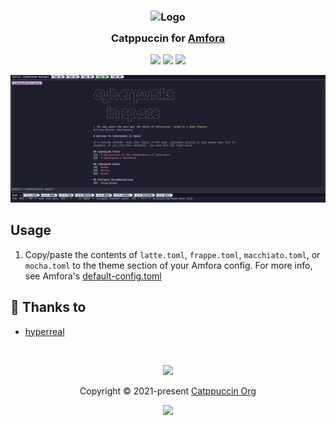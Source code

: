 <h3 align="center">
	<img src="https://raw.githubusercontent.com/catppuccin/catppuccin/main/assets/logos/exports/1544x1544_circle.png" width="100" alt="Logo"/><br/>
	<img src="https://raw.githubusercontent.com/catppuccin/catppuccin/main/assets/misc/transparent.png" height="30" width="0px"/>
	Catppuccin for <a href="https://github.com/makeworld-the-better-one/amfora">Amfora</a>
	<img src="https://raw.githubusercontent.com/catppuccin/catppuccin/main/assets/misc/transparent.png" height="30" width="0px"/>
</h3>

<p align="center">
    <a href="https://github.com/catppuccin/amfora/stargazers"><img src="https://img.shields.io/github/stars/catppuccin/amfora?colorA=363a4f&colorB=b7bdf8&style=for-the-badge"></a>
    <a href="https://github.com/catppuccin/amfora/issues"><img src="https://img.shields.io/github/issues/catppuccin/amfora?colorA=363a4f&colorB=f5a97f&style=for-the-badge"></a>
    <a href="https://github.com/catppuccin/amfora/contributors"><img src="https://img.shields.io/github/contributors/catppuccin/amfora?colorA=363a4f&colorB=a6da95&style=for-the-badge"></a>
</p>

<p align="center">
  <img src="https://raw.githubusercontent.com/hyperreal64/amfora/main/assets/amfora-demo.png"/>
</p>

## Usage

1. Copy/paste the contents of `latte.toml`, `frappe.toml`, `macchiato.toml`, or `mocha.toml` to the theme section of your Amfora config. For more info, see Amfora's [default-config.toml](https://github.com/makeworld-the-better-one/amfora/blob/master/default-config.toml)

## 💝 Thanks to

- [hyperreal](https://github.com/hyperreal64)

&nbsp;

<p align="center"><img src="https://raw.githubusercontent.com/catppuccin/catppuccin/main/assets/footers/gray0_ctp_on_line.svg?sanitize=true" /></p>
<p align="center">Copyright &copy; 2021-present <a href="https://github.com/catppuccin" target="_blank">Catppuccin Org</a>
<p align="center"><a href="https://github.com/catppuccin/catppuccin/blob/main/LICENSE"><img src="https://img.shields.io/static/v1.svg?style=for-the-badge&label=License&message=MIT&logoColor=d9e0ee&colorA=363a4f&colorB=b7bdf8"/></a></p>
